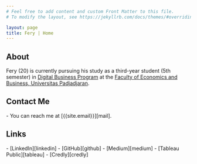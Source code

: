 ```yaml
---
# Feel free to add content and custom Front Matter to this file.
# To modify the layout, see https://jekyllrb.com/docs/themes/#overriding-theme-defaults

layout: page
title: Fery | Home
---
```

<h2>About</h2>

Fery (20) is currently pursuing his study as a third-year student (5th semester) in [Digital Business Program][digital] at the [Faculty of Economics and Business, Universitas Padjadjaran][faculty].

<h2>Contact Me</h2>
- You can reach me at [{{site.email}}][mail].

<h2>Links</h2>
- [LinkedIn][linkedin]
- [GitHub][github]
- [Medium][medium]
- [Tableau Public][tableau]
- [Credly][credly]


[digital]: http://digital.feb.unpad.ac.id/
[faculty]: http://feb.unpad.ac.id/
[mail]: mailto:{{site.email}}
[linkedin]: https://www.linkedin.com/in/fery1303/
[github]: https://github.com/imfery
[medium]: https://imfery.medium.com/
[tableau]: https://public.tableau.com/profile/imfery
[credly]: https://www.credly.com/users/fery/badges